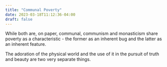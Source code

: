 ```yaml
---
title: "Communal Poverty"
date: 2023-03-18T11:12:36-04:00
draft: false
---
```

While both are, on paper, communal, communism and monasticism share poverty as a characteristic - the former as an inherent bug and the latter as an inherent feature.

The adoration of the physical world and the use of it in the pursuit of truth and beauty are two very separate things.
